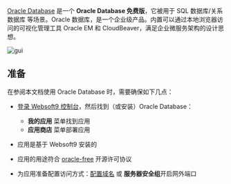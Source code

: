 [Oracle Database](https://www.oracle.com/) 是一个 **Oracle Database 免费版**，它被用于 SQL 数据库/关系数据库  等场景。Oracle 数据库，是一个企业级产品。内置可以通过本地浏览器访问的可视化管理工具 Oracle EM 和 CloudBeaver，满足企业微服务架构的设计思想。


![gui](http://libs.websoft9.com/Websoft9/DocsPicture/zh/oracle/oracle-database-1024x410.jpg)


## 准备

在参阅本文档使用 Oracle Database 时，需要确保如下几点：

- [登录 Websoft9 控制台](./login-console)，然后找到（或安装）Oracle Database：
  - **我的应用** 菜单找到应用 
  - **应用商店** 菜单部署应用

- 应用是基于 Websoft9 安装的


- 应用的用途符合 [oracle-free](https://www.oracle.com/downloads/licenses/oracle-free-license.html) 开源许可协议


- 为应用准备配置访问方式：[配置域名](./domain-set) 或 **服务器安全组**开启网外端口